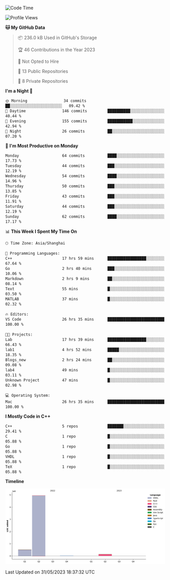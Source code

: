 <!--START_SECTION:waka-->
![Code Time](http://img.shields.io/badge/Code%20Time-87%20hrs%2010%20mins-blue)

![Profile Views](http://img.shields.io/badge/Profile%20Views-8-blue)

**🐱 My GitHub Data** 

> 📦 236.0 kB Used in GitHub's Storage 
 > 
> 🏆 46 Contributions in the Year 2023
 > 
> 🚫 Not Opted to Hire
 > 
> 📜 13 Public Repositories 
 > 
> 🔑 8 Private Repositories 
 > 
**I'm a Night 🦉** 

```text
🌞 Morning                34 commits          ██░░░░░░░░░░░░░░░░░░░░░░░   09.42 % 
🌆 Daytime                146 commits         ██████████░░░░░░░░░░░░░░░   40.44 % 
🌃 Evening                155 commits         ███████████░░░░░░░░░░░░░░   42.94 % 
🌙 Night                  26 commits          ██░░░░░░░░░░░░░░░░░░░░░░░   07.20 % 
```
📅 **I'm Most Productive on Monday** 

```text
Monday                   64 commits          ████░░░░░░░░░░░░░░░░░░░░░   17.73 % 
Tuesday                  44 commits          ███░░░░░░░░░░░░░░░░░░░░░░   12.19 % 
Wednesday                54 commits          ████░░░░░░░░░░░░░░░░░░░░░   14.96 % 
Thursday                 50 commits          ███░░░░░░░░░░░░░░░░░░░░░░   13.85 % 
Friday                   43 commits          ███░░░░░░░░░░░░░░░░░░░░░░   11.91 % 
Saturday                 44 commits          ███░░░░░░░░░░░░░░░░░░░░░░   12.19 % 
Sunday                   62 commits          ████░░░░░░░░░░░░░░░░░░░░░   17.17 % 
```


📊 **This Week I Spent My Time On** 

```text
🕑︎ Time Zone: Asia/Shanghai

💬 Programming Languages: 
C++                      17 hrs 59 mins      █████████████████░░░░░░░░   67.64 % 
Go                       2 hrs 40 mins       ███░░░░░░░░░░░░░░░░░░░░░░   10.06 % 
Markdown                 2 hrs 9 mins        ██░░░░░░░░░░░░░░░░░░░░░░░   08.14 % 
Text                     55 mins             █░░░░░░░░░░░░░░░░░░░░░░░░   03.50 % 
MATLAB                   37 mins             █░░░░░░░░░░░░░░░░░░░░░░░░   02.32 % 

🔥 Editors: 
VS Code                  26 hrs 35 mins      █████████████████████████   100.00 % 

🐱‍💻 Projects: 
Lab                      17 hrs 39 mins      █████████████████░░░░░░░░   66.43 % 
lab1                     4 hrs 52 mins       █████░░░░░░░░░░░░░░░░░░░░   18.35 % 
Blogs_new                2 hrs 24 mins       ██░░░░░░░░░░░░░░░░░░░░░░░   09.08 % 
lab4                     49 mins             █░░░░░░░░░░░░░░░░░░░░░░░░   03.11 % 
Unknown Project          47 mins             █░░░░░░░░░░░░░░░░░░░░░░░░   02.98 % 

💻 Operating System: 
Mac                      26 hrs 35 mins      █████████████████████████   100.00 % 
```

**I Mostly Code in C++** 

```text
C++                      5 repos             ███████░░░░░░░░░░░░░░░░░░   29.41 % 
C                        1 repo              █░░░░░░░░░░░░░░░░░░░░░░░░   05.88 % 
Go                       1 repo              █░░░░░░░░░░░░░░░░░░░░░░░░   05.88 % 
VHDL                     1 repo              █░░░░░░░░░░░░░░░░░░░░░░░░   05.88 % 
TeX                      1 repo              █░░░░░░░░░░░░░░░░░░░░░░░░   05.88 % 
```



**Timeline**

![Lines of Code chart](https://raw.githubusercontent.com/xkz0777/xkz0777/master/assets/bar_graph.png)


 Last Updated on 31/05/2023 18:37:32 UTC
<!--END_SECTION:waka-->
